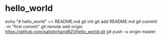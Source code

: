 # hello_world
echo "# hello_world" >> README.md
git init
git add README.md
git commit -m "first commit"
git remote add origin https://github.com/satishchand921/hello_world.git
git push -u origin master
